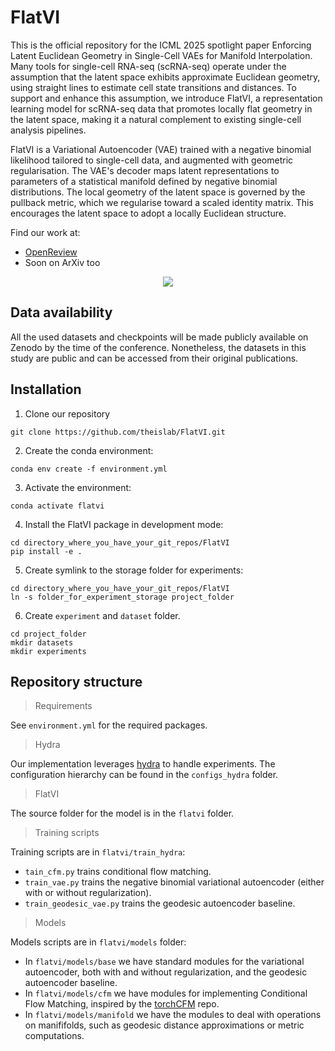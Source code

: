 FlatVI
=======

This is the official repository for the ICML 2025 spotlight paper Enforcing Latent Euclidean Geometry in Single-Cell VAEs for Manifold Interpolation. Many tools for single-cell RNA-seq (scRNA-seq) operate under the assumption that the latent space exhibits approximate Euclidean geometry, using straight lines to estimate cell state transitions and distances. To support and enhance this assumption, we introduce FlatVI, a representation learning model for scRNA-seq data that promotes locally flat geometry in the latent space, making it a natural complement to existing single-cell analysis pipelines.

FlatVI is a Variational Autoencoder (VAE) trained with a negative binomial likelihood tailored to single-cell data, and augmented with geometric regularisation. The VAE's decoder maps latent representations to parameters of a statistical manifold defined by negative binomial distributions. The local geometry of the latent space is governed by the pullback metric, which we regularise toward a scaled identity matrix. This encourages the latent space to adopt a locally Euclidean structure.

Find our work at: 
* [OpenReview](https://openreview.net/forum?id=DoDXFkF10S&referrer=%5Bthe%20profile%20of%20Alessandro%20Palma%5D(%2Fprofile%3Fid%3D~Alessandro_Palma1))
* Soon on ArXiv too


<p align="center">
  <img src="https://github.com/theislab/FlatVI/blob/branch/camera_ready/docs/flatvi.png" ">
</p>

Data availability
------------

All the used datasets and checkpoints will be made publicly available on Zenodo by the time of the conference. Nonetheless, the datasets in this study are public and can be accessed from their original publications. 


Installation
------------

1. Clone our repository 

```
git clone https://github.com/theislab/FlatVI.git
```

2. Create the conda environment:

```
conda env create -f environment.yml
```

3. Activate the environment:

```
conda activate flatvi
```

4. Install the FlatVI package in development mode:

```
cd directory_where_you_have_your_git_repos/FlatVI
pip install -e . 
```

5. Create symlink to the storage folder for experiments:

```
cd directory_where_you_have_your_git_repos/FlatVI
ln -s folder_for_experiment_storage project_folder
```

6. Create `experiment` and `dataset` folder. 

```
cd project_folder
mkdir datasets
mkdir experiments
```

Repository structure
------------

> Requirements

See `environment.yml` for the required packages.


> Hydra

Our implementation leverages [hydra](https://hydra.cc/docs/intro/) to handle experiments. The configuration hierarchy can be found in the `configs_hydra` folder. 

> FlatVI

The source folder for the model is in the `flatvi` folder. 

> Training scripts

Training scripts are in `flatvi/train_hydra`:
* `tain_cfm.py` trains conditional flow matching.
* `train_vae.py` trains the negative binomial variational autoencoder (either with or without regularization).
* `train_geodesic_vae.py` trains the geodesic autoencoder baseline. 

> Models

Models scripts are in `flatvi/models` folder:
* In `flatvi/models/base` we have standard modules for the variational autoencoder, both with and without regularization, and the geodesic autoencoder baseline.
* In `flatvi/models/cfm` we have modules for implementing Conditional Flow Matching, inspired by the [torchCFM](https://github.com/atong01/conditional-flow-matching) repo.
* In `flatvi/models/manifold` we have the modules to deal with operations on manififolds, such as geodesic distance approximations or metric computations.




